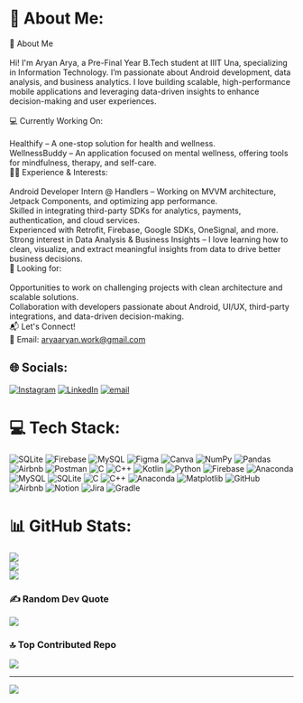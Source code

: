 # 💫 About Me:
🚀 About Me<br><br>Hi! I'm Aryan Arya, a Pre-Final Year B.Tech student at IIIT Una, specializing in Information Technology. I’m passionate about Android development, data analysis, and business analytics. I love building scalable, high-performance mobile applications and leveraging data-driven insights to enhance decision-making and user experiences.<br><br>💻 Currently Working On:<br><br>Healthify – A one-stop solution for health and wellness.<br>WellnessBuddy – An application focused on mental wellness, offering tools for mindfulness, therapy, and self-care.<br>👨‍💻 Experience & Interests:<br><br>Android Developer Intern @ Handlers – Working on MVVM architecture, Jetpack Components, and optimizing app performance.<br>Skilled in integrating third-party SDKs for analytics, payments, authentication, and cloud services.<br>Experienced with Retrofit, Firebase, Google SDKs, OneSignal, and more.<br>Strong interest in Data Analysis & Business Insights – I love learning how to clean, visualize, and extract meaningful insights from data to drive better business decisions.<br>📌 Looking for:<br><br>Opportunities to work on challenging projects with clean architecture and scalable solutions.<br>Collaboration with developers passionate about Android, UI/UX, third-party integrations, and data-driven decision-making.<br>📬 Let's Connect!<br>📧 Email: aryaaryan.work@gmail.com


## 🌐 Socials:
[![Instagram](https://img.shields.io/badge/Instagram-%23E4405F.svg?logo=Instagram&logoColor=white)](https://instagram.com/aryan.arya._) [![LinkedIn](https://img.shields.io/badge/LinkedIn-%230077B5.svg?logo=linkedin&logoColor=white)](https://linkedin.com/in/aryan-arya-533640244) [![email](https://img.shields.io/badge/Email-D14836?logo=gmail&logoColor=white)](mailto:aryaaryan.work@gmail.com) 

# 💻 Tech Stack:
![SQLite](https://img.shields.io/badge/sqlite-%2307405e.svg?style=for-the-badge&logo=sqlite&logoColor=white) ![Firebase](https://img.shields.io/badge/firebase-a08021?style=for-the-badge&logo=firebase&logoColor=ffcd34) ![MySQL](https://img.shields.io/badge/mysql-4479A1.svg?style=for-the-badge&logo=mysql&logoColor=white) ![Figma](https://img.shields.io/badge/figma-%23F24E1E.svg?style=for-the-badge&logo=figma&logoColor=white) ![Canva](https://img.shields.io/badge/Canva-%2300C4CC.svg?style=for-the-badge&logo=Canva&logoColor=white) ![NumPy](https://img.shields.io/badge/numpy-%23013243.svg?style=for-the-badge&logo=numpy&logoColor=white) ![Pandas](https://img.shields.io/badge/pandas-%23150458.svg?style=for-the-badge&logo=pandas&logoColor=white) ![Airbnb](https://img.shields.io/badge/Airbnb-%23ff5a5f.svg?style=for-the-badge&logo=Airbnb&logoColor=white) ![Postman](https://img.shields.io/badge/Postman-FF6C37?style=for-the-badge&logo=postman&logoColor=white) ![C](https://img.shields.io/badge/c-%2300599C.svg?style=for-the-badge&logo=c&logoColor=white) ![C++](https://img.shields.io/badge/c++-%2300599C.svg?style=for-the-badge&logo=c%2B%2B&logoColor=white) ![Kotlin](https://img.shields.io/badge/kotlin-%237F52FF.svg?style=for-the-badge&logo=kotlin&logoColor=white) ![Python](https://img.shields.io/badge/python-3670A0?style=for-the-badge&logo=python&logoColor=ffdd54) ![Firebase](https://img.shields.io/badge/firebase-%23039BE5.svg?style=for-the-badge&logo=firebase) ![Anaconda](https://img.shields.io/badge/Anaconda-%2344A833.svg?style=for-the-badge&logo=anaconda&logoColor=white) ![MySQL](https://img.shields.io/badge/mysql-4479A1.svg?style=for-the-badge&logo=mysql&logoColor=white) ![SQLite](https://img.shields.io/badge/sqlite-%2307405e.svg?style=for-the-badge&logo=sqlite&logoColor=white) ![C](https://img.shields.io/badge/c-%2300599C.svg?style=for-the-badge&logo=c&logoColor=white) ![C++](https://img.shields.io/badge/c++-%2300599C.svg?style=for-the-badge&logo=c%2B%2B&logoColor=white) ![Anaconda](https://img.shields.io/badge/Anaconda-%2344A833.svg?style=for-the-badge&logo=anaconda&logoColor=white) ![Matplotlib](https://img.shields.io/badge/Matplotlib-%23ffffff.svg?style=for-the-badge&logo=Matplotlib&logoColor=black) ![GitHub](https://img.shields.io/badge/github-%23121011.svg?style=for-the-badge&logo=github&logoColor=white) ![Airbnb](https://img.shields.io/badge/Airbnb-%23ff5a5f.svg?style=for-the-badge&logo=Airbnb&logoColor=white) ![Notion](https://img.shields.io/badge/Notion-%23000000.svg?style=for-the-badge&logo=notion&logoColor=white) ![Jira](https://img.shields.io/badge/jira-%230A0FFF.svg?style=for-the-badge&logo=jira&logoColor=white) ![Gradle](https://img.shields.io/badge/Gradle-02303A.svg?style=for-the-badge&logo=Gradle&logoColor=white)
# 📊 GitHub Stats:
![](https://github-readme-stats.vercel.app/api?username=aryan-16&theme=dark&hide_border=false&include_all_commits=true&count_private=true)<br/>
![](https://github-readme-streak-stats.herokuapp.com/?user=aryan-16&theme=dark&hide_border=false)<br/>
![](https://github-readme-stats.vercel.app/api/top-langs/?username=aryan-16&theme=dark&hide_border=false&include_all_commits=true&count_private=true&layout=compact)

### ✍️ Random Dev Quote
![](https://quotes-github-readme.vercel.app/api?type=horizontal&theme=radical)

### 🔝 Top Contributed Repo
![](https://github-contributor-stats.vercel.app/api?username=aryan-16&limit=5&theme=dark&combine_all_yearly_contributions=true)

---
[![](https://visitcount.itsvg.in/api?id=aryan-16&icon=0&color=0)](https://visitcount.itsvg.in)

<!-- Proudly created with GPRM ( https://gprm.itsvg.in ) -->
